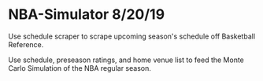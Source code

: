# NBA-Simulator 8/20/19

Use schedule scraper to scrape upcoming season's schedule off Basketball Reference.

Use schedule, preseason ratings, and home venue list to feed the Monte Carlo Simulation of the NBA regular season.
